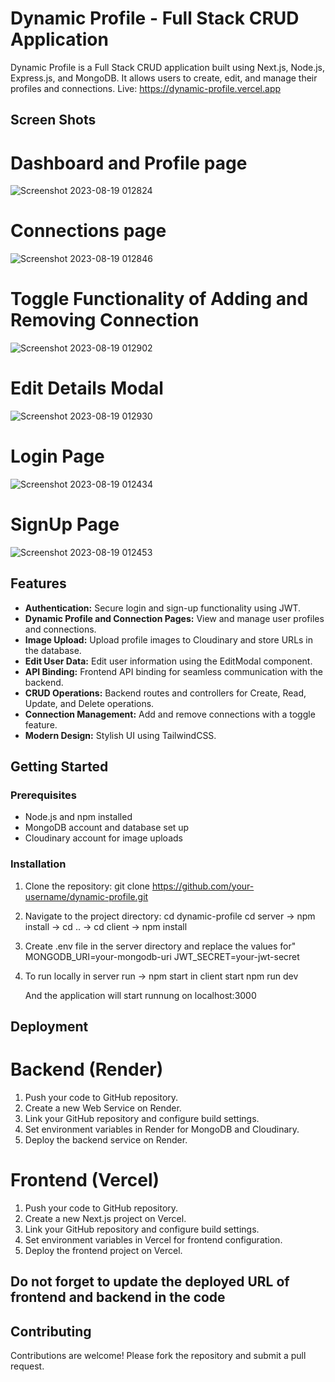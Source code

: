 # Dynamic Profile - Full Stack CRUD Application

Dynamic Profile is a Full Stack CRUD application built using Next.js, Node.js, Express.js, and MongoDB. It allows users to create, edit, and manage their profiles and connections.
Live: https://dynamic-profile.vercel.app

## Screen Shots

# Dashboard and Profile page
![Screenshot 2023-08-19 012824](https://github.com/BhupendraShahi/dynamic-profile/assets/62903302/a32085a8-62e5-4d2c-bd19-299d580a431e)


# Connections page
![Screenshot 2023-08-19 012846](https://github.com/BhupendraShahi/dynamic-profile/assets/62903302/a398e50d-526e-40ec-be20-10551c44e82b)


# Toggle Functionality of Adding and Removing  Connection
![Screenshot 2023-08-19 012902](https://github.com/BhupendraShahi/dynamic-profile/assets/62903302/c482136f-bf18-4fcc-a8bb-49ba03c85971)

# Edit Details Modal
![Screenshot 2023-08-19 012930](https://github.com/BhupendraShahi/dynamic-profile/assets/62903302/97357379-a56c-45fe-8200-7fe4297534ea)

# Login Page
![Screenshot 2023-08-19 012434](https://github.com/BhupendraShahi/dynamic-profile/assets/62903302/8731bc09-42b4-4eae-9383-4ea23af2b140)

# SignUp Page
![Screenshot 2023-08-19 012453](https://github.com/BhupendraShahi/dynamic-profile/assets/62903302/3b1ebaaf-f2ef-445c-bd8d-b8bf2d061d48)





## Features

- **Authentication:** Secure login and sign-up functionality using JWT.
- **Dynamic Profile and Connection Pages:** View and manage user profiles and connections.
- **Image Upload:** Upload profile images to Cloudinary and store URLs in the database.
- **Edit User Data:** Edit user information using the EditModal component.
- **API Binding:** Frontend API binding for seamless communication with the backend.
- **CRUD Operations:** Backend routes and controllers for Create, Read, Update, and Delete operations.
- **Connection Management:** Add and remove connections with a toggle feature.
- **Modern Design:** Stylish UI using TailwindCSS.

## Getting Started

### Prerequisites

- Node.js and npm installed
- MongoDB account and database set up
- Cloudinary account for image uploads

### Installation

1. Clone the repository:
   git clone [https://github.com/your-username/dynamic-profile.git
](https://github.com/BhupendraShahi/dynamic-profile.git)
2. Navigate to the project directory:
   cd dynamic-profile
   cd server -> npm install -> cd .. -> cd client -> npm install
   
4. Create .env file in the server directory and replace the values for" 
   MONGODB_URI=your-mongodb-uri
   JWT_SECRET=your-jwt-secret
   
6. To run locally in server run -> npm start
   in client start npm run dev

   And the application will start runnung on localhost:3000

   
## Deployment
# Backend (Render)
1. Push your code to GitHub repository.
2. Create a new Web Service on Render.
3. Link your GitHub repository and configure build settings.
4. Set environment variables in Render for MongoDB and Cloudinary.
5. Deploy the backend service on Render.

# Frontend (Vercel)
1. Push your code to GitHub repository.
2. Create a new Next.js project on Vercel.
3. Link your GitHub repository and configure build settings.
4. Set environment variables in Vercel for frontend configuration.
5. Deploy the frontend project on Vercel.

## **Do not forget to update the deployed URL of frontend and backend in the code**

## Contributing
Contributions are welcome! Please fork the repository and submit a pull request.
